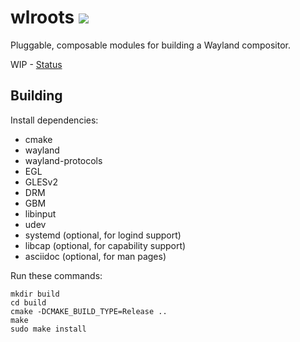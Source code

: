 # wlroots [![](https://api.travis-ci.org/SirCmpwn/wlroots.svg)](https://travis-ci.org/SirCmpwn/wlroots)

Pluggable, composable modules for building a Wayland compositor.

WIP - [Status](https://github.com/SirCmpwn/wlroots/issues/9)

## Building

Install dependencies:

* cmake
* wayland
* wayland-protocols
* EGL
* GLESv2
* DRM
* GBM
* libinput
* udev
* systemd (optional, for logind support)
* libcap (optional, for capability support)
* asciidoc (optional, for man pages)

Run these commands:

    mkdir build
    cd build
    cmake -DCMAKE_BUILD_TYPE=Release ..
    make
    sudo make install
